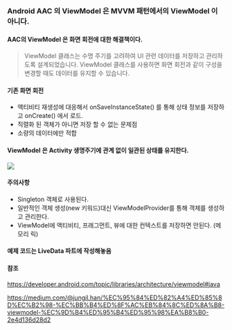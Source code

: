 ### Android AAC 의 ViewModel 은 MVVM 패턴에서의 ViewModel 이 아니다.

#### AAC의 ViewModel 은 화면 회전에 대한 해결책이다.
>ViewModel 클래스는 수명 주기를 고려하여 UI 관련 데이터를 저장하고 관리하도록 설계되었습니다. ViewModel 클래스를 사용하면 화면 회전과 같이 구성을 변경할 때도 데이터를 유지할 수 있습니다.

#### 기존 화면 회전
- 액티비티 재생성에 대응해서 onSaveInstanceState() 를 통해 상태 정보를 저장하고 onCreate() 에서 로드.
- 직렬화 된 객체가 아니면 저장 할 수 없는 문제점
- 소량의 데이터에만 적합

#### ViewModel 은 Activity 생명주기에 관계 없이 일관된 상태를 유지한다.  
![](https://developer.android.com/images/topic/libraries/architecture/viewmodel-lifecycle.png)

#### 주의사항
- Singleton 객체로 사용된다.
- 일반적인 객체 생성(new 키워드)대신 ViewModelProvider를 통해 객체를 생성하고 관리한다.
- ViewModel에 액티비티, 프래그먼트, 뷰에 대한 컨텍스트를 저장하면 안된다. (메모리 릭)

#### 예제 코드는 LiveData 파트에 작성해놓음

#### 참조
https://developer.android.com/topic/libraries/architecture/viewmodel#java

https://medium.com/@jungil.han/%EC%95%84%ED%82%A4%ED%85%8D%EC%B2%98-%EC%BB%B4%ED%8F%AC%EB%84%8C%ED%8A%B8-viewmodel-%EC%9D%B4%ED%95%B4%ED%95%98%EA%B8%B0-2e4d136d28d2
